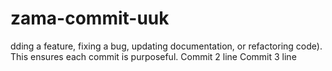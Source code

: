 # zama-commit-uuk
dding a feature, fixing a bug, updating documentation, or refactoring code). This ensures each commit is purposeful.
Commit 2 line
Commit 3 line
